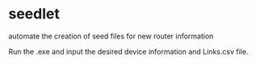 # seedlet
automate the creation of seed files for new router information

Run the .exe and input the desired device information and Links.csv file.


